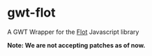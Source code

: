 gwt-flot
========
A GWT Wrapper for the [Flot](https://github.com/flot/flot) Javascript library

__Note: We are not accepting patches as of now.__


